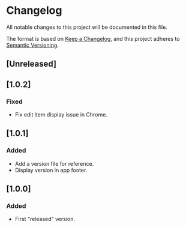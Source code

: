 # Changelog
All notable changes to this project will be documented in this file.

The format is based on [Keep a Changelog](https://keepachangelog.com/en/1.0.0/),
and this project adheres to [Semantic Versioning](https://semver.org/spec/v2.0.0.html).

## [Unreleased]

## [1.0.2]
### Fixed
- Fix edit item display issue in Chrome.

## [1.0.1]
### Added
- Add a version file for reference.
- Display version in app footer.

## [1.0.0]
### Added
- First "released" version.
